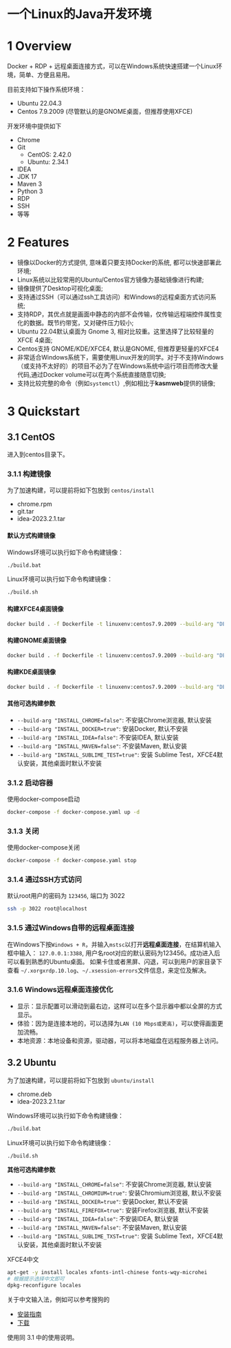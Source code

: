 一个Linux的Java开发环境
==================

# 1 Overview
Docker + RDP + 远程桌面连接方式，可以在Windows系统快速搭建一个Linux环境，简单、方便且易用。

目前支持如下操作系统环境：
* Ubuntu 22.04.3
* Centos 7.9.2009 (尽管默认的是GNOME桌面，但推荐使用XFCE)

开发环境中提供如下
* Chrome
* Git
  - CentOS: 2.42.0
  - Ubuntu: 2.34.1
* IDEA
* JDK 17
* Maven 3
* Python 3
* RDP
* SSH
* 等等

# 2 Features
* 镜像以Docker的方式提供, 意味着只要支持Docker的系统, 都可以快速部署此环境;
* Linux系统以比较常用的Ubuntu/Centos官方镜像为基础镜像进行构建;
* 镜像提供了Desktop可视化桌面;
* 支持通过SSH（可以通过ssh工具访问）和Windows的远程桌面方式访问系统;
* 支持RDP，其优点就是画面中静态的内部不会传输，仅传输远程端控件属性变化的数据。既节约带宽，又对硬件压力较小;
* Ubuntu 22.04默认桌面为 Gnome 3, 相对比较重。这里选择了比较轻量的XFCE 4桌面;
* Centos支持 GNOME/KDE/XFCE4, 默认是GNOME, 但推荐更轻量的XFCE4
* 非常适合Windows系统下，需要使用Linux开发的同学。对于不支持Windows（或支持不太好的）的项目不必为了在Windows系统中运行项目而修改大量代码,通过Docker volume可以在两个系统直接随意切换;
* 支持比较完整的命令（例如`systemctl`）,例如相比于**kasmweb**提供的镜像;


# 3 Quickstart

## 3.1 CentOS
进入到centos目录下。

### 3.1.1 构建镜像
为了加速构建，可以提前将如下包放到 `centos/install`
* chrome.rpm
* git.tar
* idea-2023.2.1.tar

#### 默认方式构建镜像
Windows环境可以执行如下命令构建镜像：
```bash
./build.bat
```

Linux环境可以执行如下命令构建镜像：
```bash
./build.sh
```

#### 构建XFCE4桌面镜像
```bash
docker build . -f Dockerfile -t linuxenv:centos7.9.2009 --build-arg "DESKTOP_TYPE=Xfce"
```

#### 构建GNOME桌面镜像
```bash
docker build . -f Dockerfile -t linuxenv:centos7.9.2009 --build-arg "DESKTOP_TYPE=GNOME"
```

#### 构建KDE桌面镜像
```bash
docker build . -f Dockerfile -t linuxenv:centos7.9.2009 --build-arg "DESKTOP_TYPE=KDE"
```

#### 其他可选构建参数
* `--build-arg "INSTALL_CHROME=false"`: 不安装Chrome浏览器, 默认安装
* `--build-arg "INSTALL_DOCKER=true"`: 安装Docker, 默认不安装
* `--build-arg "INSTALL_IDEA=false"`: 不安装IDEA, 默认安装
* `--build-arg "INSTALL_MAVEN=false"`: 不安装Maven, 默认安装
* `--build-arg "INSTALL_SUBLIME_TEST=true"`: 安装 Sublime Test，XFCE4默认安装，其他桌面时默认不安装


### 3.1.2 启动容器
使用docker-compose启动
```bash
docker-compose -f docker-compose.yaml up -d
```

### 3.1.3 关闭
使用docker-compose关闭
```bash
docker-compose -f docker-compose.yaml stop
```

### 3.1.4 通过SSH方式访问
默认root用户的密码为 `123456`, 端口为 3022
```bash
ssh -p 3022 root@localhost
```

### 3.1.5 通过Windows自带的远程桌面连接
在Windows下按`Windows + R`，并输入`mstsc`以打开**远程桌面连接**，在结算机输入框中输入： `127.0.0.1:3388`,
用户名root对应的默认密码为123456。成功进入后可以看到熟悉的Ubuntu桌面。
如果卡住或者黑屏、闪退，可以到用户的家目录下查看 `~/.xorgxrdp.10.log`、`~/.xsession-errors`文件信息，来定位及解决。

### 3.1.6 Windows远程桌面连接优化
* 显示：显示配置可以滑动到最右边，这样可以在多个显示器中都以全屏的方式显示。
* 体验：因为是连接本地的，可以选择为`LAN (10 Mbps或更高)`，可以使得画面更加流畅。
* 本地资源：本地设备和资源，驱动器，可以将本地磁盘在远程服务器上访问。



## 3.2 Ubuntu
为了加速构建，可以提前将如下包放到 `ubuntu/install`
* chrome.deb
* idea-2023.2.1.tar

Windows环境可以执行如下命令构建镜像：
```bash
./build.bat
```

Linux环境可以执行如下命令构建镜像：
```bash
./build.sh
```

**其他可选构建参数**
* `--build-arg "INSTALL_CHROME=false"`: 不安装Chrome浏览器, 默认安装
* `--build-arg "INSTALL_CHROMIUM=true"`: 安装Chromium浏览器, 默认不安装
* `--build-arg "INSTALL_DOCKER=true"`: 安装Docker, 默认不安装
* `--build-arg "INSTALL_FIREFOX=true"`: 安装Firefox浏览器, 默认不安装
* `--build-arg "INSTALL_IDEA=false"`: 不安装IDEA, 默认安装
* `--build-arg "INSTALL_MAVEN=false"`: 不安装Maven, 默认安装
* `--build-arg "INSTALL_SUBLIME_TXST=true"`: 安装 Sublime Text，XFCE4默认安装，其他桌面时默认不安装

XFCE4中文
```bash
apt-get -y install locales xfonts-intl-chinese fonts-wqy-microhei
# 根据提示选择中文即可
dpkg-reconfigure locales
```

关于中文输入法，例如可以参考搜狗的
* [安装指南](https://shurufa.sogou.com/linux/guide)
* [下载](https://shurufa.sogou.com/?r=mac&t=pinyin)


使用同 3.1 中的使用说明。

